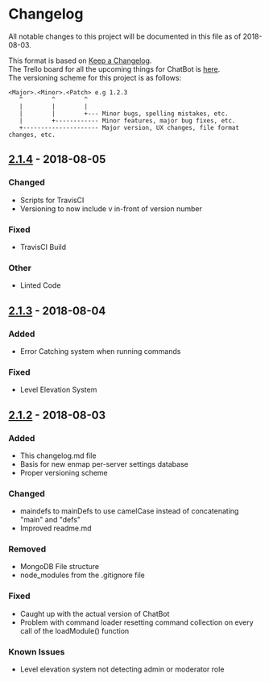 # Changelog
All notable changes to this project will be documented in this file as of 2018-08-03.

This format is based on [Keep a Changelog](http://keepachangelog.com/en/1.0.0/).  
The Trello board for all the upcoming things for ChatBot is [here](https://trello.com/b/xvsSdqai/chatbot).  
The versioning scheme for this project is as follows:
```
<Major>.<Minor>.<Patch> e.g 1.2.3
   ^        ^        ^
   |        |        |
   |        |        +--- Minor bugs, spelling mistakes, etc.
   |        +------------ Minor features, major bug fixes, etc.
   +--------------------- Major version, UX changes, file format changes, etc.
```



## [2.1.4] - 2018-08-05

### Changed
- Scripts for TravisCI
- Versioning to now include v in-front of version number

### Fixed
- TravisCI Build

### Other
- Linted Code


## [2.1.3] - 2018-08-04
### Added
- Error Catching system when running commands

### Fixed
- Level Elevation System


## [2.1.2] - 2018-08-03
### Added
- This changelog.md file
- Basis for new enmap per-server settings database
- Proper versioning scheme

### Changed
- maindefs to mainDefs to use camelCase instead of concatenating "main" and "defs"
- Improved readme.md

### Removed
- MongoDB File structure
- node_modules from the .gitignore file

### Fixed
- Caught up with the actual version of ChatBot
- Problem with command loader resetting command collection on every call of the loadModule() function

### Known Issues
- Level elevation system not detecting admin or moderator role

[2.1.2]: https://github.com/TolleyB-J/ChatBot/compare/v2.0.4...2.1.2
[2.1.3]: https://github.com/TolleyB-J/ChatBot/compare/2.1.2...2.1.3
[2.1.4]: https://github.com/TolleyB-J/ChatBot/compare/2.1.3...v2.1.4
